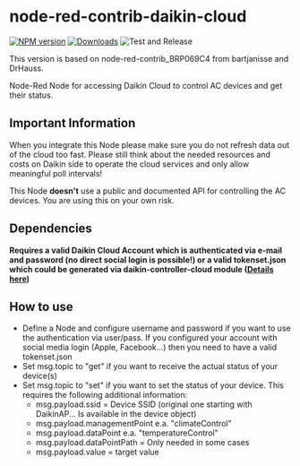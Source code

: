 # node-red-contrib-daikin-cloud

[![NPM version](http://img.shields.io/npm/v/node-red-contrib-daikin-cloud.svg)](https://www.npmjs.com/package/node-red-contrib-daikin-cloud)
[![Downloads](https://img.shields.io/npm/dm/node-red-contrib-daikin-cloud.svg)](https://www.npmjs.com/package/node-red-contrib-daikin-cloud)
![Test and Release](https://github.com/DrHauss/node-red-contrib_BRP069C4/workflows/Test%20and%20Release/badge.svg)

This version is based on node-red-contrib_BRP069C4 from bartjanisse and DrHauss.

Node-Red Node for accessing Daikin Cloud to control AC devices and get their status. 

## Important Information

When you integrate this Node please make sure you do not refresh data out of the cloud too fast. Please still think about the needed resources and costs on Daikin side to operate the cloud services and only allow meaningful poll intervals!

This Node **doesn't** use a public and documented API for controlling the AC devices. You are using this on your own risk.

## Dependencies
**Requires a valid Daikin Cloud Account which is authenticated via e-mail and password (no direct social login is possible!) or a valid tokenset.json which could be generated via daikin-controller-cloud module ([Details here](https://github.com/Apollon77/daikin-controller-cloud/))**

## How to use
 * Define a Node and configure username and password if you want to use the authentication via user/pass. If you configured your account with social media login (Apple, Facebook...) then you need to have a valid tokenset.json
 * Set msg.topic to "get" if you want to receive the actual status of your device(s)
 * Set msg.topic to "set" if you want to set the status of your device. This requires the following additional information:
    * msg.payload.ssid = Device SSID (original one starting with DaikinAP... Is available in the device object)
    * msg.payload.managementPoint e.a. "climateControl"
    * msg.payload.dataPoint e.a. "temperatureControl"
    * msg.payload.dataPointPath = Only needed in some cases
    * msg.payload.value = target value


